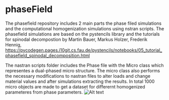 # phaseField
The phasefield repository includes 2 main parts the phase filed simulations and the computational homogenization simulations using nstran scripts.
The phasefield simulations are based on the pystencils library and the tutorials for spinodal decompostion by Martin Bauer, Markus Holzer, Frederik Hennig, https://pycodegen.pages.i10git.cs.fau.de/pystencils/notebooks/05_tutorial_phasefield_spinodal_decomposition.html

The nastran scripts folder includes the Phase file with the Micro class which representes a dual-phased micro structure.
The micro class also performs the necessary modifications to nastran files to alter loads and change material values and after simulations extracting the results.
In total 1000 micro objects are made to get a dataset for differernt homogenized parameteres from phase parameters. 
![Alt text](/flowchart_end.PNG "Flowchart")

